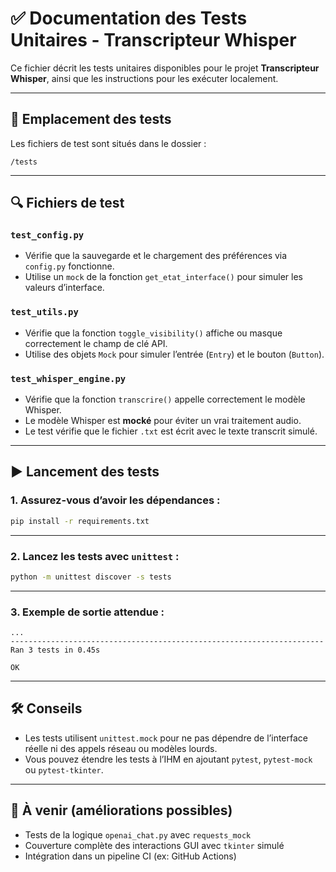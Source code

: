 # ✅ Documentation des Tests Unitaires - Transcripteur Whisper

Ce fichier décrit les tests unitaires disponibles pour le projet **Transcripteur Whisper**, ainsi que les instructions pour les exécuter localement.

---

## 📁 Emplacement des tests

Les fichiers de test sont situés dans le dossier :

```
/tests
```

---

## 🔍 Fichiers de test

### `test_config.py`
- Vérifie que la sauvegarde et le chargement des préférences via `config.py` fonctionne.
- Utilise un `mock` de la fonction `get_etat_interface()` pour simuler les valeurs d’interface.

### `test_utils.py`
- Vérifie que la fonction `toggle_visibility()` affiche ou masque correctement le champ de clé API.
- Utilise des objets `Mock` pour simuler l’entrée (`Entry`) et le bouton (`Button`).

### `test_whisper_engine.py`
- Vérifie que la fonction `transcrire()` appelle correctement le modèle Whisper.
- Le modèle Whisper est **mocké** pour éviter un vrai traitement audio.
- Le test vérifie que le fichier `.txt` est écrit avec le texte transcrit simulé.

---

## ▶️ Lancement des tests

### 1. Assurez-vous d’avoir les dépendances :

```bash
pip install -r requirements.txt
```

---

### 2. Lancez les tests avec `unittest` :

```bash
python -m unittest discover -s tests
```

---

### 3. Exemple de sortie attendue :

```
...
----------------------------------------------------------------------
Ran 3 tests in 0.45s

OK
```

---

## 🛠️ Conseils

- Les tests utilisent `unittest.mock` pour ne pas dépendre de l’interface réelle ni des appels réseau ou modèles lourds.
- Vous pouvez étendre les tests à l’IHM en ajoutant `pytest`, `pytest-mock` ou `pytest-tkinter`.

---

## 📌 À venir (améliorations possibles)

- Tests de la logique `openai_chat.py` avec `requests_mock`
- Couverture complète des interactions GUI avec `tkinter` simulé
- Intégration dans un pipeline CI (ex: GitHub Actions)